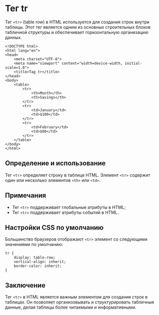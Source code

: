 # Тег tr

Тег ``<tr>`` (table row) в HTML используется для создания строк внутри таблицы. Этот тег является одним из основных строительных блоков табличной структуры и обеспечивает горизонтальную организацию данных.

```
<!DOCTYPE html>
<html lang="en">
<head>
    <meta charset="UTF-8">
    <meta name="viewport" content="width=device-width, initial-scale=1.0">
    <title>Tag tr</title>
</head>
<body>
    <table>
        <tr>
            <th>Month</th>
            <th>Savings</th>
        </tr>
        <tr>
            <td>January</td>
            <td>$100</td>
        </tr>
        <tr>
            <td>February</td>
            <td>$80</td>
        </tr>
    </table>
</body>
</html>
```

## Определение и использование

Тег ``<tr>`` определяет строку в таблице HTML. Элемент ``<tr>`` содержит один или несколько элементов ``<th>`` или ``<td>``.

## Примечания

- Тег ``<tr>`` поддерживает глобальные атрибуты в HTML;
- Тег ``<tr>`` поддерживает атрибуты событий в HTML.

## Настройки CSS по умолчанию

Большинство браузеров отображают ``<tr>`` элемент со следующими значениями по умолчанию:

```
tr {
    display: table-row;
    vertical-align: inherit;
    border-color: inherit;
}
```

## Заключение

Тег ``<tr>`` в HTML является важным элементом для создания строк в таблицах. Он позволяет организовывать и структурировать табличные данные, делая таблицы более читаемыми и информативными.